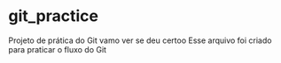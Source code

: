 # git_practice
Projeto de prática do Git
vamo ver se deu certoo
Esse arquivo foi criado para praticar o fluxo do Git
